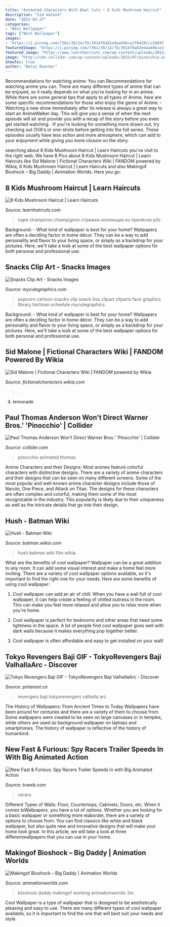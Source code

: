 ```yaml
---
title: "Animated Characters With Bowl Cuts ~ 8 Kids Mushroom Haircut"
description: "Sid malone"
date: "2022-03-27"
categories:
- "Best Wallpaper"
tags: ["Best Wallpaper"]
images:
- "https://i.pinimg.com/736x/39/14/f8/3914f8a82edaa49bce2f0410ccc28697.jpg"
featuredImage: "https://i.pinimg.com/736x/39/14/f8/3914f8a82edaa49bce2f0410ccc28697.jpg"
featured_image: "https://www.learnhaircuts.com/wp-content/uploads/2014/05/Short-Mushroom-Haircut.jpg"
image: "http://cdn.collider.com/wp-content/uploads/2015/07/pinocchio-animated.jpg"
ShowToc: true
author: "Betsy Ruecker"
---
```



Recommendations for watching anime: You can
Recommendations for watching anime you can. There are many different types of anime that can be enjoyed, so it really depends on what you're looking for in an anime. While there are some general tips that apply to all types of Anime, here are some specific recommendations for those who enjoy the genre of Anime: 
-Watching a new show immediately after its release is always a great way to start an AnimeWalker day. This will give you a sense of when the next episode will air and provide you with a recap of the story before you even get started watching. 
-If you're looking for something more drawn out, try checking out OVA's or one-shots before getting into the full series. These episodes usually have less action and more atmosphere, which can add to your enjoyment while giving you more closure on the story.

	

		
searching about 8 Kids Mushroom Haircut | Learn Haircuts you've visit to the right web. We have 8 Pics about 8 Kids Mushroom Haircut | Learn Haircuts like Sid Malone | Fictional Characters Wiki | FANDOM powered by Wikia, 8 Kids Mushroom Haircut | Learn Haircuts and also Makingof Bioshock – Big Daddy | Animation Worlds. Here you go:
		
    
## 8 Kids Mushroom Haircut | Learn Haircuts

<img loading=lazy src="https://www.learnhaircuts.com/wp-content/uploads/2014/05/Short-Mushroom-Haircut.jpg" onerror="this.onerror=null;this.src='https://tse3.mm.bing.net/th?id=OIP.Ewa5TmbLMjTRStrpEOq5gwHaJu&amp;pid=15.1';" alt="8 Kids Mushroom Haircut | Learn Haircuts">

_Source: learnhaircuts.com_

>nape champinon champignon стрижки коллекции из причёски pilz. 

	

Background: - What kind of wallpaper is best for your home?
Wallpapers are often a deciding factor in home décor. They can be a way to add personality and flavor to your living space, or simply as a backdrop for your pictures. Here, we'll take a look at some of the best wallpaper options for both personal and professional use.

    
## Snacks Clip Art - Snacks Images

<img loading=lazy src="http://content.mycutegraphics.com/graphics/food/popcorn-cartoon.png" onerror="this.onerror=null;this.src='https://tse1.mm.bing.net/th?id=OIP.KyyBifL8yNMaxZzkZiQmHQHaJ-&amp;pid=15.1';" alt="Snacks Clip Art - Snacks Images">

_Source: mycutegraphics.com_

>popcorn cartoon snacks clip snack box clipart cliparts face graphics library hartman schedule mycutegraphics. 

	

Background: - What kind of wallpaper is best for your home?
Wallpapers are often a deciding factor in home décor. They can be a way to add personality and flavor to your living space, or simply as a backdrop for your pictures. Here, we'll take a look at some of the best wallpaper options for both personal and professional use.

    
## Sid Malone | Fictional Characters Wiki | FANDOM Powered By Wikia

<img loading=lazy src="https://vignette.wikia.nocookie.net/fictionalcharacters/images/b/b8/Sid_Malone.png/revision/latest?cb=20131104003730" onerror="this.onerror=null;this.src='https://tse4.mm.bing.net/th?id=OIP.Hea6oL7KG6x-VmIs4agUDgHaK_&amp;pid=15.1';" alt="Sid Malone | Fictional Characters Wiki | FANDOM powered by Wikia">

_Source: fictionalcharacters.wikia.com_

>. 

	

4. lemonade 

    
## Paul Thomas Anderson Won&#039;t Direct Warner Bros.&#039; &#039;Pinocchio&#039; | Collider

<img loading=lazy src="http://cdn.collider.com/wp-content/uploads/2015/07/pinocchio-animated.jpg" onerror="this.onerror=null;this.src='https://tse2.mm.bing.net/th?id=OIP.c6N66cAcAAkCng9P2NGc2QHaFg&amp;pid=15.1';" alt="Paul Thomas Anderson Won&#039;t Direct Warner Bros.&#039; &#039;Pinocchio&#039; | Collider">

_Source: collider.com_

>pinocchio animated thomas. 

	

Anime Characters and their Designs: Most animes feature colorful characters with distinctive designs.
There are a variety of anime characters and their designs that can be seen on many different screens. Some of the most popular and well-known anime character designs include those of Naruto, One Piece, and Attack on Titan. The designs for these characters are often complex and colorful, making them some of the most recognizable in the industry. This popularity is likely due to their uniqueness as well as the intricate details that go into their design.

    
## Hush - Batman Wiki

<img loading=lazy src="http://img3.wikia.nocookie.net/__cb20110829184730/batman/images/7/7f/1595524-screen_capture_1.png" onerror="this.onerror=null;this.src='https://tse4.mm.bing.net/th?id=OIP.RRFsQWjuDe8HJabNC-g_aQHaK8&amp;pid=15.1';" alt="Hush - Batman Wiki">

_Source: batman.wikia.com_

>hush batman wiki film wikia. 

	

What are the benefits of cool wallpaper?
Wallpaper can be a great addition to any room. It can add some visual interest and make a home feel more inviting. There are a variety of cool wallpaper options available, so it's important to find the right one for your needs. Here are some benefits of using cool wallpaper: 
1. Cool wallpaper can add an air of chill. When you have a wall full of cool wallpaper, it can help create a feeling of chilled outness in the room. This can make you feel more relaxed and allow you to relax more when you're home. 

2. Cool wallpaper is perfect for bedrooms and other areas that need some lightness in the space. A lot of people find cool wallpaper goes well with dark walls because it makes everything pop together better. 

3. Cool wallpaper is often affordable and easy to get installed on your wall!

    
## Tokyo Revengers Baji GIF - TokyoRevengers Baji ValhallaArc - Discover

<img loading=lazy src="https://i.pinimg.com/736x/39/14/f8/3914f8a82edaa49bce2f0410ccc28697.jpg" onerror="this.onerror=null;this.src='https://tse3.mm.bing.net/th?id=OIP.TeRo6q5OGaYhkbQraYxv2QHaFj&amp;pid=15.1';" alt="Tokyo Revengers Baji GIF - TokyoRevengers Baji ValhallaArc - Discover">

_Source: pinterest.ca_

>revengers baji tokyorevengers valhalla arc. 

	

The History of Wallpapers: From Ancient Times to Today
Wallpapers have been around for centuries and there are a variety of them to choose from. Some wallpapers were created to be seen on large canvases or in temples, while others are used as background wallpaper on laptops and smartphones. The history of wallpaper is reflective of the history of humankind.

    
## New Fast &amp; Furious: Spy Racers Trailer Speeds In With Big Animated Action

<img loading=lazy src="https://cdn3.tvweb.com/i/article/mTb6aOPAHLaxW7oJj89pP0MR40herQ/1200:100/Fast-And-Furious-Spy-Racers-Trailer-2.jpg" onerror="this.onerror=null;this.src='https://tse4.mm.bing.net/th?id=OIP.mzrUWaqsD3OuZlqUjDspbwHaD6&amp;pid=15.1';" alt="New Fast &amp; Furious: Spy Racers Trailer Speeds in with Big Animated Action">

_Source: tvweb.com_

>racers. 

	

Different Types of Walls: Floor, Countertops, Cabinets, Doors, etc.
When it comes toWallpapers, you have a lot of options. Whether you are looking for a basic wallpaper or something more elaborate, there are a variety of options to choose from. You can find classics like white and black wallpaper, but also quite new and innovative designs that will make your home look great. In this article, we will take a look at three differentwallpapers that you can use in your home.

    
## Makingof Bioshock – Big Daddy | Animation Worlds

<img loading=lazy src="http://www.animationworlds.com/wp-content/uploads/2016/02/bigrock2.jpg" onerror="this.onerror=null;this.src='https://tse3.mm.bing.net/th?id=OIP.HVVOPLauu0ZLroAAtlsNGQHaEi&amp;pid=15.1';" alt="Makingof Bioshock – Big Daddy | Animation Worlds">

_Source: animationworlds.com_

>bioshock daddy makingof working animationworlds 3m. 

	

Cool Wallpaper is a type of wallpaper that is designed to be aesthetically pleasing and easy to use. There are many different types of cool wallpaper available, so it is important to find the one that will best suit your needs and style.

